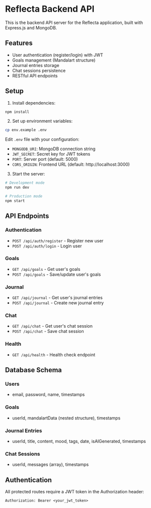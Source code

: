 # Reflecta Backend API

This is the backend API server for the Reflecta application, built with Express.js and MongoDB.

## Features

- User authentication (register/login) with JWT
- Goals management (Mandalart structure)
- Journal entries storage
- Chat sessions persistence
- RESTful API endpoints

## Setup

1. Install dependencies:

```bash
npm install
```

2. Set up environment variables:

```bash
cp env.example .env
```

Edit `.env` file with your configuration:

- `MONGODB_URI`: MongoDB connection string
- `JWT_SECRET`: Secret key for JWT tokens
- `PORT`: Server port (default: 5000)
- `CORS_ORIGIN`: Frontend URL (default: http://localhost:3000)

3. Start the server:

```bash
# Development mode
npm run dev

# Production mode
npm start
```

## API Endpoints

### Authentication

- `POST /api/auth/register` - Register new user
- `POST /api/auth/login` - Login user

### Goals

- `GET /api/goals` - Get user's goals
- `POST /api/goals` - Save/update user's goals

### Journal

- `GET /api/journal` - Get user's journal entries
- `POST /api/journal` - Create new journal entry

### Chat

- `GET /api/chat` - Get user's chat session
- `POST /api/chat` - Save chat session

### Health

- `GET /api/health` - Health check endpoint

## Database Schema

### Users

- email, password, name, timestamps

### Goals

- userId, mandalartData (nested structure), timestamps

### Journal Entries

- userId, title, content, mood, tags, date, isAIGenerated, timestamps

### Chat Sessions

- userId, messages (array), timestamps

## Authentication

All protected routes require a JWT token in the Authorization header:

```
Authorization: Bearer <your_jwt_token>
```
